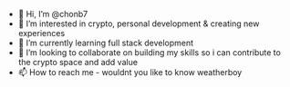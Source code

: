 - 👋 Hi, I’m @chonb7
- 👀 I’m interested in crypto, personal development & creating new experiences
- 🌱 I’m currently learning full stack development
- 💞️ I’m looking to collaborate on building my skills so i can contribute to the crypto space and add value
- 📫 How to reach me - wouldnt you like to know weatherboy

<!---
chonb7/chonb7 is a ✨ special ✨ repository because its `README.md` (this file) appears on your GitHub profile.
You can click the Preview link to take a look at your changes.
--->
